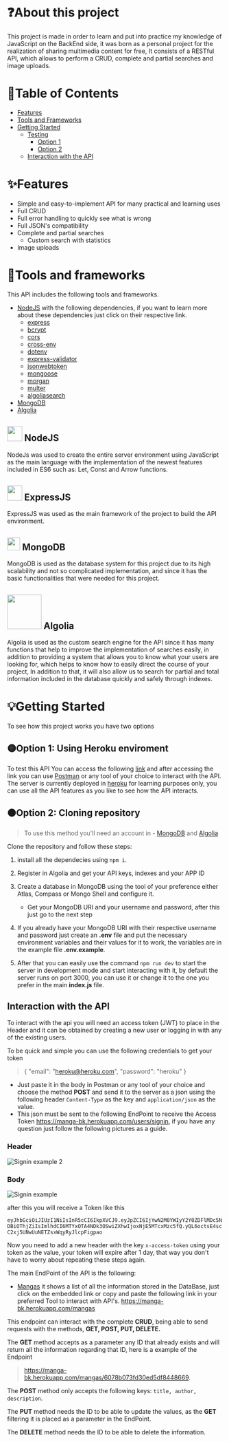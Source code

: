 # ❓About this project 

This project is made in order to learn and put into practice my knowledge of JavaScript on the BackEnd side, it was born as a personal project for the realization of sharing multimedia content for free, It consists of a RESTful API, which allows to perform a CRUD, complete and partial searches and image uploads.

# 📑Table of Contents
- [Features](#features)
- [Tools and Frameworks](#tools-and-frameworks)
- [Getting Started](#getting-started)
   - [Testing](#getting-started)
      - [Option 1](#option-1-using-heroku-enviroment)
      - [Option 2](#option-2-cloning-repository)
   - [Interaction with the API](#interaction-with-the-api)


# ✨Features
- Simple and easy-to-implement API for many practical and learning uses
- Full CRUD
- Full error handling to quickly see what is wrong
- Full JSON's compatibility
- Complete and partial searches
  - Custom search with statistics
- Image uploads


# 🧰Tools and frameworks
This API includes the following tools and frameworks.

- [NodeJS](https://nodejs.org/en/) with the following dependencies, if you want to learn more about these dependencies just click on their respective link.
  - [express](https://www.npmjs.com/package/express)
  - [bcrypt](https://www.npmjs.com/package/bcrypt)
  - [cors](https://www.npmjs.com/package/cors)
  - [cross-env](https://www.npmjs.com/package/cross-env)
  - [dotenv](https://www.npmjs.com/package/dotenv)
  - [express-validator](https://www.npmjs.com/package/express-validator)
  - [jsonwebtoken](https://www.npmjs.com/package/jsonwebtoken)
  - [mongoose](https://www.npmjs.com/package/mongoose)
  - [morgan](https://www.npmjs.com/package/morgan)
  - [multer](https://www.npmjs.com/package/multer)
  - [algoliasearch](https://www.npmjs.com/package/algoliasearch)
- [MongoDB](https://www.mongodb.com/)
- [Algolia](https://www.algolia.com/)

## <img src="https://emojis.slackmojis.com/emojis/images/1487369371/1776/nodejs.png?1487369371"  width="35"> NodeJS
NodeJs was used to create the entire server environment using JavaScript as the main language with the implementation of the newest features included in ES6 such as: Let, Const and Arrow functions.

## <img src="https://emojis.slackmojis.com/emojis/images/1487369371/1776/nodejs.png?1487369371"  width="35"> ExpressJS
ExpressJS was used as the main framework of the project to build the API environment.

## <img src="https://img.icons8.com/color/452/mongodb.png"  width="30"> MongoDB
MongoDB is used as the database system for this project due to its high scalability and not so complicated implementation, and since it has the basic functionalities that were needed for this project.

## <img src="https://github.algolia.com/assets/logo-algolia-22a6301916f308bf4f78b8b159b12716.svg" width="80"> Algolia 
Algolia is used as the custom search engine for the API since it has many functions that help to improve the implementation of searches easily, in addition to providing a system that allows you to know what your users are looking for, which helps to know how to easily direct the course of your project, In addition to that, it will also allow us to search for partial and total information included in the database quickly and safely through indexes.

# 💡Getting Started 
To see how this project works you have two options

## 🟡Option 1: Using Heroku enviroment
To test this API You can access the following [link](https://manga-bk.herokuapp.com/) and after accessing the link you can use [Postman](https://www.postman.com/) or any tool of your choice to interact with the API.                                                                                                                                                             
The server is currently deployed in [heroku](https://www.heroku.com/) for learning purposes only, you can use all the API features as you like to see how the API interacts.

## 🟠Option 2: Cloning repository
>To use this method you'll need an account in - [MongoDB](https://www.mongodb.com/) and [Algolia](https://www.algolia.com/)

Clone the repository and follow these steps:

1. install all the dependecies using `npm i`.

2. Register in Algolia and get your API keys, indexes and your APP ID

2. Create a database in MongoDB using the tool of your preference either Atlas, Compass or Mongo Shell and configure it.
   - Get your MongoDB URI and your username and password, after this just go to the next step
 
3. If you already have your MongoDB URI with their respective username and password just create an **.env** file and put the necessary environment variables and their values for it to work, the variables are in the example file **.env.example**.

4. After that you can easily use the command `npm run dev` to start the server in development mode and start interacting with it, by default the server runs on port 3000, you can use it or change it to the one you prefer in the main **index.js** file.

## Interaction with the API

To interact with the api you will need an access token (JWT) to place in the Header and it can be obtained by creating a new user or logging in with any of the existing users.

To be quick and simple you can use the following credentials to get your token 
>{
    "email": "heroku@heroku.com",
    "password": "heroku"
}

  - Just paste it in the body in Postman or any tool of your choice and choose the method **POST** and send it to the server as a json using the following header `Content-Type` as the key and `application/json` as the value.
  - This json must be sent to the following EndPoint to receive the Access Token https://manga-bk.herokuapp.com/users/signin, if you have any question just follow the following pictures as a guide.

### Header
![Signin example 2](https://user-images.githubusercontent.com/29514668/118193890-c0c96080-b448-11eb-9635-672201687de3.png)

### Body
![Signin example](https://user-images.githubusercontent.com/29514668/118193546-2b2dd100-b448-11eb-8efe-895e8b40d7a1.png)

after this you will receive a Token like this

`eyJhbGciOiJIUzI1NiIsInR5cCI6IkpXVCJ9.eyJpZCI6IjYwN2M0YWIyY2Y0ZDFlMDc5NDBiOThjZiIsImlhdCI6MTYxOTA4NDk3OSwiZXhwIjoxNjE5MTcxMzc5fQ.yQL6octsE4scC2xj5UNwUuNETZsxWqyRyJlcpFigpao`

Now you need to add a new header with the key `x-access-token` using your token as the value, your token will expire after 1 day, that way you don't have to worry about repeating these steps again.

The main EndPoint of the API is the following:

- [Mangas](https://manga-bk.herokuapp.com/mangas) it shows a list of all the information stored in the DataBase, just click on the embedded link or copy and paste the following link in your preferred Tool to interact with API's. https://manga-bk.herokuapp.com/mangas

This endpoint can interact with the complete **CRUD**, being able to send requests with the methods, **GET, POST, PUT, DELETE.**

The **GET** method accepts as a parameter any ID that already exists and will return all the information regarding that ID, here is a example of the Endpoint
>https://manga-bk.herokuapp.com/mangas/6078b073fd30ed5df8448669.

The **POST** method only accepts the following keys: `title, author, description`.

The **PUT** method needs the ID to be able to update the values, as the **GET** filtering it is placed as a parameter in the EndPoint.

The **DELETE** method needs the ID to be able to delete the information.

